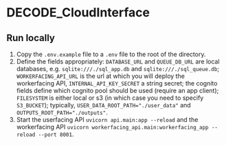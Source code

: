 # DECODE_CloudInterface

## Run locally
1. Copy the `.env.example` file to a `.env` file to the root of the directory.
2. Define the fields appropriately: `DATABASE_URL` and `QUEUE_DB_URL` are local databases, e.g. `sqlite:///./sql_app.db` and `sqlite:///./sql_queue.db`; `WORKERFACING_API_URL` is the url at which you will deploy the workerfacing API, `INTERNAL_API_KEY_SECRET` a string secret; the cognito fields define which cognito pool should be used (require an app client); `FILESYSTEM` is either local or s3 (in which case you need to specify `S3_BUCKET`); typically, `USER_DATA_ROOT_PATH="./user_data"` and `OUTPUTS_ROOT_PATH="./outputs"`.
3. Start the userfacing API `uvicorn api.main:app --reload` and the workerfacing API `uvicorn workerfacing_api.main:workerfacing_app --reload --port 8001`.
